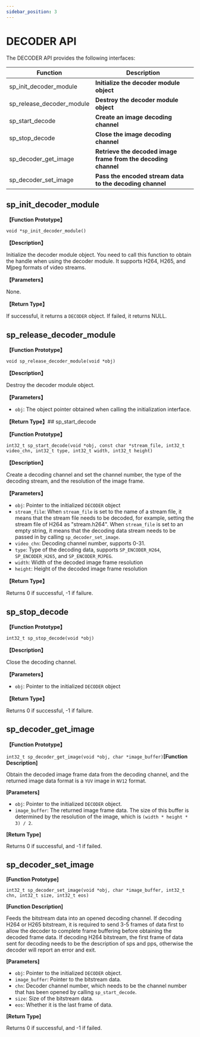 ```yaml
---
sidebar_position: 3
---
```

# DECODER API

The DECODER API provides the following interfaces:

| Function | Description |
| ---- | ----- |
| sp_init_decoder_module | **Initialize the decoder module object** |
| sp_release_decoder_module | **Destroy the decoder module object** |
| sp_start_decode | **Create an image decoding channel** |
| sp_stop_decode | **Close the image decoding channel** |
| sp_decoder_get_image | **Retrieve the decoded image frame from the decoding channel** |
| sp_decoder_set_image | **Pass the encoded stream data to the decoding channel** |

## sp_init_decoder_module  

**【Function Prototype】**  

`void *sp_init_decoder_module()`

**【Description】**  

Initialize the decoder module object. You need to call this function to obtain the handle when using the decoder module. It supports H264, H265, and Mjpeg formats of video streams.

**【Parameters】**

None.

**【Return Type】** 

If successful, it returns a `DECODER` object. If failed, it returns NULL.

## sp_release_decoder_module  

**【Function Prototype】**  

`void sp_release_decoder_module(void *obj)`

**【Description】**  

Destroy the decoder module object.

**【Parameters】**

- `obj`: The object pointer obtained when calling the initialization interface.

**【Return Type】**## sp_start_decode  

**【Function Prototype】**  

`int32_t sp_start_decode(void *obj, const char *stream_file, int32_t video_chn, int32_t type, int32_t width, int32_t height)`

**【Description】**  

Create a decoding channel and set the channel number, the type of the decoding stream, and the resolution of the image frame.

**【Parameters】**

- `obj`: Pointer to the initialized `DECODER` object
- `stream_file`: When `stream_file` is set to the name of a stream file, it means that the stream file needs to be decoded, for example, setting the stream file of H264 as "stream.h264". When `stream_file` is set to an empty string, it means that the decoding data stream needs to be passed in by calling `sp_decoder_set_image`.
- `video_chn`: Decoding channel number, supports 0-31.
- `type`: Type of the decoding data, supports `SP_ENCODER_H264`, `SP_ENCODER_H265`, and `SP_ENCODER_MJPEG`.
- `width`: Width of the decoded image frame resolution
- `height`: Height of the decoded image frame resolution

**【Return Type】** 

Returns 0 if successful, -1 if failure.

## sp_stop_decode  

**【Function Prototype】**  

`int32_t sp_stop_decode(void *obj)`

**【Description】**  

Close the decoding channel.

**【Parameters】**

- `obj`: Pointer to the initialized `DECODER` object

**【Return Type】** 

Returns 0 if successful, -1 if failure.

## sp_decoder_get_image  

**【Function Prototype】**  

`int32_t sp_decoder_get_image(void *obj, char *image_buffer)`**[Function Description]**

Obtain the decoded image frame data from the decoding channel, and the returned image data format is a `YUV` image in `NV12` format.

**[Parameters]**

- `obj`: Pointer to the initialized `DECODER` object.
- `image_buffer`: The returned image frame data. The size of this buffer is determined by the resolution of the image, which is `(width * height * 3) / 2`.

**[Return Type]**

Returns 0 if successful, and -1 if failed.

## sp_decoder_set_image

**[Function Prototype]**

`int32_t sp_decoder_set_image(void *obj, char *image_buffer, int32_t chn, int32_t size, int32_t eos)`

**[Function Description]**

Feeds the bitstream data into an opened decoding channel. If decoding H264 or H265 bitstream, it is required to send 3-5 frames of data first to allow the decoder to complete frame buffering before obtaining the decoded frame data. If decoding H264 bitstream, the first frame of data sent for decoding needs to be the description of sps and pps, otherwise the decoder will report an error and exit.

**[Parameters]**

- `obj`: Pointer to the initialized `DECODER` object.
- `image_buffer`: Pointer to the bitstream data.
- `chn`: Decoder channel number, which needs to be the channel number that has been opened by calling `sp_start_decode`.
- `size`: Size of the bitstream data.
- `eos`: Whether it is the last frame of data.

**[Return Type]**

Returns 0 if successful, and -1 if failed.